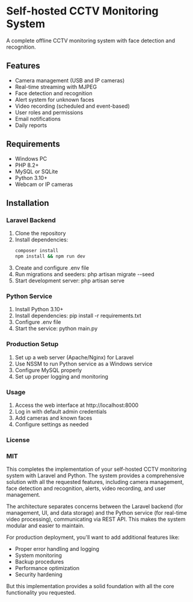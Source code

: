 # Self-hosted CCTV Monitoring System

A complete offline CCTV monitoring system with face detection and recognition.

## Features

- Camera management (USB and IP cameras)
- Real-time streaming with MJPEG
- Face detection and recognition
- Alert system for unknown faces
- Video recording (scheduled and event-based)
- User roles and permissions
- Email notifications
- Daily reports

## Requirements

- Windows PC
- PHP 8.2+
- MySQL or SQLite
- Python 3.10+
- Webcam or IP cameras

## Installation

### Laravel Backend

1. Clone the repository
2. Install dependencies:
   ```bash
   composer install
   npm install && npm run dev

3. Create and configure .env file
4. Run migrations and seeders:
    php artisan migrate --seed
5. Start development server:
    php artisan serve

### Python Service
1. Install Python 3.10+
2. Install dependencies:
    pip install -r requirements.txt
3. Configure .env file
4. Start the service:
    python main.py

### Production Setup

1. Set up a web server (Apache/Nginx) for Laravel
2. Use NSSM to run Python service as a Windows service
3. Configure MySQL properly
4. Set up proper logging and monitoring

### Usage

1. Access the web interface at http://localhost:8000
2. Log in with default admin credentials
3. Add cameras and known faces
4. Configure settings as needed

### License
### MIT
This completes the implementation of your self-hosted CCTV monitoring system with Laravel and Python. The system provides a comprehensive solution with all the requested features, including camera management, face detection and recognition, alerts, video recording, and user management.

The architecture separates concerns between the Laravel backend (for management, UI, and data storage) and the Python service (for real-time video processing), communicating via REST API. This makes the system modular and easier to maintain.

For production deployment, you'll want to add additional features like:
- Proper error handling and logging
- System monitoring
- Backup procedures
- Performance optimization
- Security hardening

But this implementation provides a solid foundation with all the core functionality you requested.
